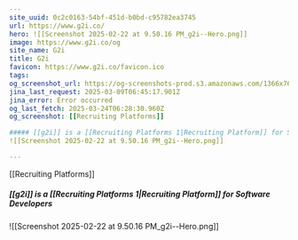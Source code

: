 ```yaml
---
site_uuid: 0c2c0163-54bf-451d-b0bd-c95782ea3745
url: https://www.g2i.co/
hero: ![[Screenshot 2025-02-22 at 9.50.16 PM_g2i--Hero.png]]
image: https://www.g2i.co/og
site_name: G2i
title: G2i
favicon: https://www.g2i.co/favicon.ico
tags: 
og_screenshot_url: https://og-screenshots-prod.s3.amazonaws.com/1366x768/80/false/361a5787b8729489800c009c5d26b986759483cdb9c75f6cf952bbad82d2289e.jpeg
jina_last_request: 2025-03-09T06:45:17.901Z
jina_error: Error occurred
og_last_fetch: 2025-03-24T06:28:30.960Z
og_screenshot: [[Recruiting Platforms]]

##### [[g2i]] is a [[Recruiting Platforms 1|Recruiting Platform]] for Software Developers
![[Screenshot 2025-02-22 at 9.50.16 PM_g2i--Hero.png]]

---
```

[[Recruiting Platforms]]

##### [[g2i]] is a [[Recruiting Platforms 1|Recruiting Platform]] for Software Developers
![[Screenshot 2025-02-22 at 9.50.16 PM_g2i--Hero.png]]

